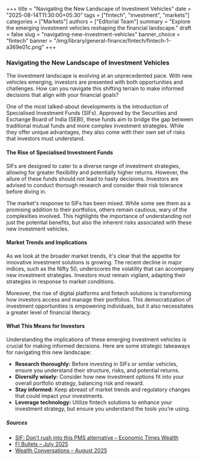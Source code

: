 +++
title = "Navigating the New Landscape of Investment Vehicles"
date = "2025-08-14T11:30:00+05:30"
tags = ["fintech", "investment", "markets"]
categories = ["Markets"]
authors = ["Editorial Team"]
summary = "Explore the emerging investment vehicles reshaping the financial landscape."
draft = false
slug = "navigating-new-investment-vehicles"
banner_choice = "fintech"
banner = "/img/library/general-finance/fintech/fintech-1-a369e01c.png"
+++

### Navigating the New Landscape of Investment Vehicles

The investment landscape is evolving at an unprecedented pace. With new vehicles emerging, investors are presented with both opportunities and challenges. How can you navigate this shifting terrain to make informed decisions that align with your financial goals?

One of the most talked-about developments is the introduction of Specialised Investment Funds (SIFs). Approved by the Securities and Exchange Board of India (SEBI), these funds aim to bridge the gap between traditional mutual funds and more complex investment strategies. While they offer unique advantages, they also come with their own set of risks that investors must understand.

#### The Rise of Specialised Investment Funds

SIFs are designed to cater to a diverse range of investment strategies, allowing for greater flexibility and potentially higher returns. However, the allure of these funds should not lead to hasty decisions. Investors are advised to conduct thorough research and consider their risk tolerance before diving in.

The market's response to SIFs has been mixed. While some see them as a promising addition to their portfolios, others remain cautious, wary of the complexities involved. This highlights the importance of understanding not just the potential benefits, but also the inherent risks associated with these new investment vehicles.

#### Market Trends and Implications

As we look at the broader market trends, it's clear that the appetite for innovative investment solutions is growing. The recent decline in major indices, such as the Nifty 50, underscores the volatility that can accompany new investment strategies. Investors must remain vigilant, adapting their strategies in response to market conditions.

Moreover, the rise of digital platforms and fintech solutions is transforming how investors access and manage their portfolios. This democratization of investment opportunities is empowering individuals, but it also necessitates a greater level of financial literacy.

#### What This Means for Investors

Understanding the implications of these emerging investment vehicles is crucial for making informed decisions. Here are some strategic takeaways for navigating this new landscape:

- **Research thoroughly:** Before investing in SIFs or similar vehicles, ensure you understand their structure, risks, and potential returns.
- **Diversify wisely:** Consider how new investment options fit into your overall portfolio strategy, balancing risk and reward.
- **Stay informed:** Keep abreast of market trends and regulatory changes that could impact your investments.
- **Leverage technology:** Utilize fintech solutions to enhance your investment strategy, but ensure you understand the tools you’re using.

##### Sources
- [SIF: Don’t rush into this PMS alternative – Economic Times Wealth](https://stableinvestor.com/2025/08/dont-rush-sif-economic-times-wealth-dev-ashish.html)
- [FI Bullets – July 2025](https://fundsindia.com/blog/equities/fi-bullets-july-2025/32784)
- [Wealth Conversations – August 2025](https://fundsindia.com/blog/monthly-market-insight/wealth-conversations-august-2025/32776)